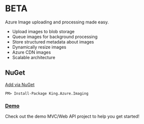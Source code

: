 # BETA

Azure Image uploading and processing made easy.
+ Upload images to blob storage
+ Queue images for background processing
+ Store structured metadata about images
+ Dynamically resize images
+ Azure CDN images
+ Scalable architecture

## NuGet
[Add via NuGet](https://www.nuget.org/packages/King.Azure.Imaging)
```
PM> Install-Package King.Azure.Imaging
```

### [Demo](https://github.com/jefking/King.Azure.Imaging/tree/master/King.Azure.Imaging.Mvc)
Check out the demo MVC/Web API project to help you get started!